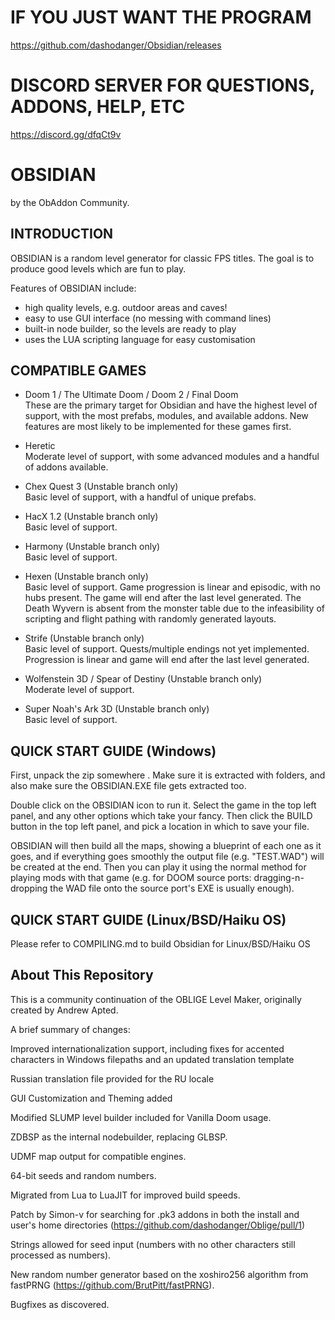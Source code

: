 # IF YOU JUST WANT THE PROGRAM
https://github.com/dashodanger/Obsidian/releases

# DISCORD SERVER FOR QUESTIONS, ADDONS, HELP, ETC
https://discord.gg/dfqCt9v

# OBSIDIAN
by the ObAddon Community.

## INTRODUCTION

OBSIDIAN is a random level generator for classic FPS titles.
The goal is to produce good levels which are fun to play.

Features of OBSIDIAN include:

* high quality levels, e.g. outdoor areas and caves!
* easy to use GUI interface (no messing with command lines)
* built-in node builder, so the levels are ready to play
* uses the LUA scripting language for easy customisation

## COMPATIBLE GAMES

* Doom 1 / The Ultimate Doom / Doom 2 / Final Doom  
  These are the primary target for Obsidian and have the highest level of support, with the most prefabs, modules, and available addons.
  New features are most likely to be implemented for these games first.
    
* Heretic  
  Moderate level of support, with some advanced modules and a handful of addons available.
  
* Chex Quest 3 (Unstable branch only)  
  Basic level of support, with a handful of unique prefabs.
  
* HacX 1.2 (Unstable branch only)  
  Basic level of support.
  
* Harmony (Unstable branch only)  
  Basic level of support.
  
* Hexen (Unstable branch only)  
  Basic level of support. Game progression is linear and episodic, with no hubs present. The game will end after the last level generated. The Death Wyvern is absent from the monster table due to the    infeasibility of scripting and flight pathing with randomly generated layouts.
  
* Strife (Unstable branch only)  
  Basic level of support. Quests/multiple endings not yet implemented. Progression is linear and game will end after the last level generated.
  
* Wolfenstein 3D / Spear of Destiny (Unstable branch only)  
  Moderate level of support.
  
* Super Noah's Ark 3D (Unstable branch only)  
  Basic level of support. 

## QUICK START GUIDE (Windows)

First, unpack the zip somewhere .  Make sure it is extracted with folders, and also make sure the OBSIDIAN.EXE file gets extracted too.

Double click on the OBSIDIAN icon to run it.  Select the game in the top left panel, and any other options which take your fancy. Then click the BUILD button in the top left panel, and pick a location in which to save your file.

OBSIDIAN will then build all the maps, showing a blueprint of each one as it goes, and if everything goes smoothly the output file (e.g. "TEST.WAD") will be created at the end.  Then you can play it using the normal method for playing mods with that game (e.g. for DOOM source ports: dragging-n-dropping the WAD file onto the source port's EXE is usually enough).

## QUICK START GUIDE (Linux/BSD/Haiku OS)

Please refer to COMPILING.md to build Obsidian for Linux/BSD/Haiku OS

## About This Repository

This is a community continuation of the OBLIGE Level Maker, originally created by Andrew Apted.

A brief summary of changes:

Improved internationalization support, including fixes for accented characters in Windows filepaths and an updated translation template

Russian translation file provided for the RU locale

GUI Customization and Theming added

Modified SLUMP level builder included for Vanilla Doom usage.

ZDBSP as the internal nodebuilder, replacing GLBSP.

UDMF map output for compatible engines.

64-bit seeds and random numbers.

Migrated from Lua to LuaJIT for improved build speeds.

Patch by Simon-v for searching for .pk3 addons in both the install and user's home directories (https://github.com/dashodanger/Oblige/pull/1)

Strings allowed for seed input (numbers with no other characters still processed as numbers).

New random number generator based on the xoshiro256 algorithm from fastPRNG (https://github.com/BrutPitt/fastPRNG).

Bugfixes as discovered.
